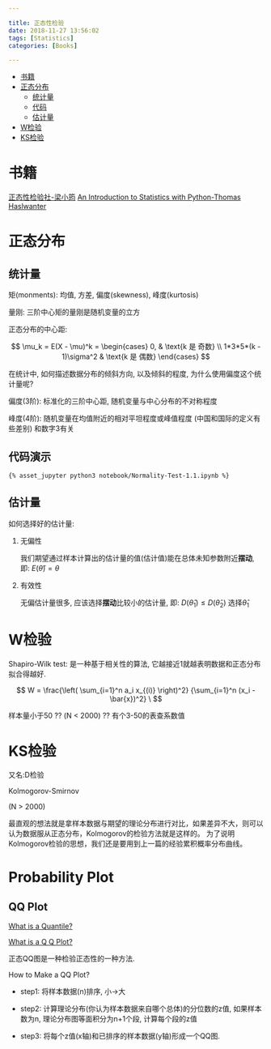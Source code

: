 ```yaml
---

title: 正态性检验
date: 2018-11-27 13:56:02
tags: [Statistics]
categories: [Books]

---
```



<!-- vim-markdown-toc GFM -->

* [书籍](#书籍)
* [正态分布](#正态分布)
    * [统计量](#统计量)
    * [代码](#代码)
    * [估计量](#估计量)
* [W检验](#w检验)
* [KS检验](#ks检验)

<!-- vim-markdown-toc -->

# 书籍

[正态性检验社-梁小筠][B1]
[An Introduction to Statistics with Python-Thomas Haslwanter][B2]

[B1]: https://pan.baidu.com/s/16FU_ZwFqw7wxH85Ry59chw "提取码: u4w4"
[B2]: https://pan.baidu.com/s/16FU_ZwFqw7wxH85Ry59chw "提取码: u4w4"

<!-- more -->

# 正态分布

## 统计量

矩(monments): 均值, 方差, 偏度(skewness), 峰度(kurtosis)

量刚: 三阶中心矩的量刚是随机变量的立方

正态分布的中心距:

$$
\mu_k = E(X - \mu)^k =
    \begin{cases}
        0, & \text{k 是 奇数} \\
        1*3*5*(k - 1)\sigma^2 & \text{k 是 偶数}
    \end{cases}
$$

在统计中, 如何描述数据分布的倾斜方向, 以及倾斜的程度, 为什么使用偏度这个统计量呢?

偏度(3阶): 标准化的三阶中心距, 随机变量与中心分布的不对称程度

峰度(4阶): 随机变量在均值附近的相对平坦程度或峰值程度 (中国和国际的定义有些差别) 和数字3有关

## 代码演示

`{% asset_jupyter python3 notebook/Normality-Test-1.1.ipynb %}`


## 估计量

如何选择好的估计量:

1. 无偏性

   我们期望通过样本计算出的估计量的值(估计值)能在总体未知参数附近**摆动**, 即: $E(\hat\theta) = \theta$

2. 有效性

    无偏估计量很多, 应该选择**摆动**比较小的估计量, 即: $D(\hat\theta_1) \leq D(\hat\theta_2)$ 选择$\hat\theta_1$


# W检验

Shapiro-Wilk test: 是一种基于相关性的算法, 它越接近1就越表明数据和正态分布拟合得越好.

$$
W = \frac{\left( \sum_{i=1}^n a_i x_{(i)} \right)^2}
            {\sum_{i=1}^n (x_i - \bar{x})^2} \
$$

样本量小于50 ?? (N < 2000) ?? 有个3-50的表查系数值


# KS检验

又名:D检验

Kolmogorov-Smirnov

(N > 2000)

最直观的想法就是拿样本数据与期望的理论分布进行对比，如果差异不大，则可以认为数据服从正态分布，Kolmogorov的检验方法就是这样的。
为了说明Kolmogorov检验的思想，我们还是要用到上一篇的经验累积概率分布曲线。


# Probability Plot

## QQ Plot

[What is a Quantile?](https://www.statisticshowto.datasciencecentral.com/quantile-definition-find-easy-steps/)

[What is a Q Q Plot?](https://www.statisticshowto.datasciencecentral.com/q-q-plots/)

正态QQ图是一种检验正态性的一种方法.

How to Make a QQ Plot?

- step1: 将样本数据(n)排序, 小->大

- step2: 计算理论分布(你认为样本数据来自哪个总体)的分位数的z值, 如果样本数为n, 理论分布图等面积分为n+1个段, 计算每个段的z值 

- step3: 将每个z值(x轴)和已排序的样本数据(y轴)形成一个QQ图.
